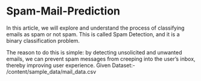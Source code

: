 # Spam-Mail-Prediction

In this article, we will explore and understand the process of classifying emails as spam or not spam. This is called Spam Detection, and it is a binary classification problem.

The reason to do this is simple: by detecting unsolicited and unwanted emails, we can prevent spam messages from creeping into the user’s inbox, thereby improving user experience.
Given Dataset:- /content/sample_data/mail_data.csv
